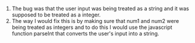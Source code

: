 1. The bug was that the user input was being treated as a string and it was supposed to be treated as a integer.
2. The way I would fix this is by making sure that num1 and num2 were being treated as integers
and to do this I would use the javascript function parseInt that converts the user's input into a string.
